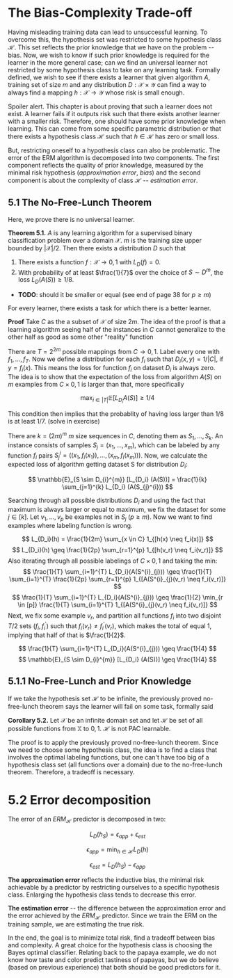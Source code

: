 # The Bias-Complexity Trade-off

Having misleading training data can lead to unsuccessful learning. 
To overcome this, the hypothesis set was restricted to some
hypothesis class $\mathcal{H}$. This set reflects the prior knowledge
that we have on the problem -- bias. Now, we wish to know
if such prior knowledge is required for the learner in the
more general case; can we find an universal learner not
restricted by some hypothesis class to take on
any learning task. Formally defined, we wish to see
if there exists a learner that given algorithm *A*, training set
of size *m* and any distribution $D: \mathcal{X} \times \mathcal{Y}$
can find a way to always find a mapping $h: \mathcal{X} \to \mathcal{Y}$
whose risk is small enough.

Spoiler alert. 
This chapter is about proving that such a learner does not exist. 
A learner fails if it outputs risk such that there
exists another learner with a smaller risk.
Therefore, one should have some prior knowledge when
learning. This can come from some specific parametric 
distribution or that there exists a hypothesis class
$\mathcal{H}$ such that $h \in \mathcal{H}$ has zero
or small loss. 

But, restricting oneself to a hypothesis class
can also be problematic. The error of the ERM algorithm is decomposed
into two components. The first component reflects
the quality of prior knowledge, measured by the 
minimal risk hypothesis (*approximation error*, *bias*) and the
second component is about the complexity of 
class $\mathcal{H}$ -- *estimation error*. 

## 5.1 The No-Free-Lunch Theorem

Here, we prove there is no universal learner. 

**Theorem 5.1.** *A* is any learning algorithm for a supervised binary classification problem
over a domain $\mathcal{X}$. *m* is the training size upper bounded
by $|\mathcal{X}| / 2$. Then there exists a distribution $D$
such that

1. There exists a function $f: \mathcal{X} \to {0, 1}$ with $L_D(f) = 0$. 
2. With probability of at least $\frac{1}{7}$ over the choice of
$S \sim D^m$, the loss $L_D(A(S)) \geq 1/8$. 

- **TODO**: should it be smaller or equal (see end of
page 38 for $p \geq m$)

For every learner, there exists a task for which there is a 
better learner. 

**Proof** Take $C$ as the a subset of $\mathcal{X}$ 
of size $2m$. The idea of the proof is that a learning algorithm
seeing half of the instances in $C$ cannot generalize 
to the other half as good as some other "reality" function

There are $T = 2^{2m}$ possible mappings from $C \to {0, 1}$. 
Label every one with $f_1, ..., f_T$. Now we define a distribution
for each $f_i$ such that $D_i({x, y}) = 1 / |C|$, if $y = f_i(x)$.
This means the loss for function $f_i$ on dataset $D_i$ is
always zero. The idea is to show that the expectation of the loss
from algorithm $A(S)$ on $m$ examples from $C \times {0, 1}$
is larger than that, more specifically

$$
\max_{i \in |T|} \mathbb{E} [L_{D_i} A(S)] \geq 1/4
$$

This condition then implies that the probablity of having loss
larger than $1/8$ is at least $1/7$. (solve in exercise)

There are $k = (2m)^m$ $m$ size sequences in $C$, denoting them
as $S_1, ..., S_k$. An instance consists of
samples $S_j = (x_1, ..., x_m)$, which can be labeled by
any function $f_i$ 
pairs $S_{j}^{i} = ((x_1, f_i(x_1)), ..., (x_m, f_i(x_m)))$. 
Now, we calculate the expected loss of algorithm
getting dataset S for distribution $D_i$:

$$
\mathbb{E}_{S \sim D_{i}^{m}} [L_{D_i} (A(S))] = \frac{1}{k} \sum_{j=1}^{k} L_{D_i} (A(S_{j}^{i}))
$$

Searching through all possible distributions
$D_i$ and using the fact that maximum is always larger or equal to
maximum, we fix the dataset for some $j \in [k]$. Let 
$v_1, ..., v_p$ be examples not in $S_j$ ($p \geq m$). 
Now we want to find examples where labeling function is wrong. 

$$
L_{D_i}(h) = \frac{1}{2m} \sum_{x \in C} 1_{[h(x) \neq f_i(x)]}
$$
$$
L_{D_i}(h) \geq \frac{1}{2p} \sum_{r=1}^{p} 1_{[h(v_r) \neq f_i(v_r)]}
$$
Also iterating through all possible labelings of $C \times {0, 1}$ and
taking the min:
$$
\frac{1}{T} \sum_{i=1}^{T} L_{D_i}(A(S^{i}_{j})) 
\geq 
\frac{1}{T} \sum_{i=1}^{T}
\frac{1}{2p} \sum_{r=1}^{p} 1_{[A(S^{i}_{j}(v_r) \neq f_i(v_r)]}
$$
$$
\frac{1}{T} \sum_{i=1}^{T} L_{D_i}(A(S^{i}_{j})) 
\geq
\frac{1}{2} \min_{r \in [p]} \frac{1}{T} \sum_{i=1}^{T} 1_{[A(S^{i}_{j}(v_r) \neq f_i(v_r)]}
$$
Next, we fix some example $v_r$, and partition all functions
$f_i$ into two disjoint $T/2$ sets $(f_i, f^{'}_{i})$ such that 
$f_i(v_r) \neq f^{'}_{i}(v_r)$, which makes the total of equal 1, implying
that half of that is $\frac{1}{2}$. 

$$
\frac{1}{T} \sum_{i=1}^{T} L_{D_i}(A(S^{i}_{j})) 
\geq
\frac{1}{4} 
$$
$$
\mathbb{E}_{S \sim D_{i}^{m}} [L_{D_i} (A(S))] \geq \frac{1}{4}
$$

## 5.1.1 No-Free-Lunch and Prior Knowledge

If we take the hypothesis set $\mathcal{H}$ to be infinite, 
the previously proved no-free-lunch theorem says the learner
will fail on some task, formally said

**Corollary 5.2.** Let $\mathcal{X}$ be an infinite domain set
and let $\mathcal{H}$ be set of all possible functions from 
$\mathbb{X}$ to ${0, 1}$. $\mathcal{H}$ is not PAC learnable. 

The proof is to apply the previously proved no-free-lunch theorem. 
Since we need to choose some hypothesis class, the idea is to find
a class that involves the optimal labeling functions, but
one can't have too big of a hypothesis class set (all
functions over a domain) due to the no-free-lunch theorem. 
Therefore, a tradeoff is necessary. 

# 5.2 Error decomposition

The error of an $ERM_{\mathcal{H}}$ predictor is decomposed
in two:

$$
L_D(h_S) = \epsilon_{app} + \epsilon_{est}
$$

$$\epsilon_{app} = \min_{h \in \mathcal{H}} L_D(h)$$

$$\epsilon_{est} = L_D(h_S) - \epsilon_{app}$$

**The approximation error** reflects the inductive bias, 
the minimal risk achievable by a predictor by
restricting ourselves to a specific hypothesis class. Enlarging
the hypothesis class tends to decrease this error. 

**The estimation error** -- the difference between 
the approximation error and the error achieved by the
$ERM_{\mathcal{H}}$ predictor. Since we train the ERM on the
training sample, we are estimating the true risk. 

In the end, the goal is to minimize total risk, find 
a tradeoff between bias and complexity. A great choice for
the hypothesis class is choosing the Bayes optimal classifier. 
Relating back to the papaya example, we do not know 
how taste and color predict tastiness of papayas, but
we do believe (based on previous experience) that
both should be good predictors for it. 

